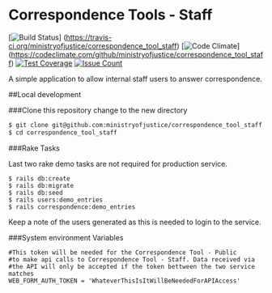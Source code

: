 # Correspondence Tools - Staff
[![Build Status](https://travis-ci.org/ministryofjustice/correspondence_tool_staff.svg?branch=develop)]
(https://travis-ci.org/ministryofjustice/correspondence_tool_staff) 
[![Code Climate](https://codeclimate.com/github/ministryofjustice/correspondence_tool_staff/badges/gpa.svg)]
(https://codeclimate.com/github/ministryofjustice/correspondence_tool_staff)
[![Test Coverage](https://codeclimate.com/github/ministryofjustice/correspondence_tool_staff/badges/coverage.svg)](https://codeclimate.com/github/ministryofjustice/correspondence_tool_staff/coverage) [![Issue Count](https://codeclimate.com/github/ministryofjustice/correspondence_tool_staff/badges/issue_count.svg)](https://codeclimate.com/github/ministryofjustice/correspondence_tool_staff)


A simple application to allow internal staff users to answer correspondence. 

##Local development

###Clone this repository change to the new directory

```bash
$ git clone git@github.com:ministryofjustice/correspondence_tool_staff.git
$ cd correspondence_tool_staff
```

###Rake Tasks 

Last two rake demo tasks are not required for production service.
 
```
$ rails db:create
$ rails db:migrate
$ rails db:seed
$ rails users:demo_entries
$ rails correspondence:demo_entries
```

Keep a note of the users generated as this is needed to login to the service.

###System environment Variables

```
#This token will be needed for the Correspondence Tool - Public 
#to make api calls to Correspondence Tool - Staff. Data received via
#the API will only be accepted if the token bettween the two service matches 
WEB_FORM_AUTH_TOKEN = 'WhateverThisIsItWillBeNeededForAPIAccess'
```

